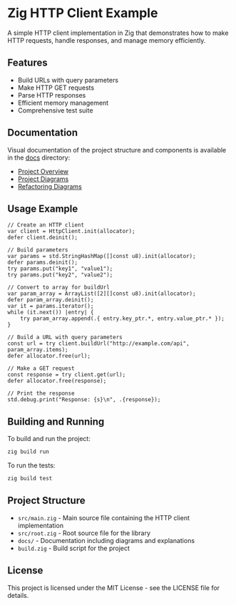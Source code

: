 # Zig HTTP Client Example

A simple HTTP client implementation in Zig that demonstrates how to make HTTP requests, handle responses, and manage memory efficiently.

## Features

- Build URLs with query parameters
- Make HTTP GET requests
- Parse HTTP responses
- Efficient memory management
- Comprehensive test suite

## Documentation

Visual documentation of the project structure and components is available in the [docs](docs) directory:

- [Project Overview](docs/index.md)
- [Project Diagrams](docs/project_diagrams.md)
- [Refactoring Diagrams](docs/refactoring_diagrams.md)

## Usage Example

```zig
// Create an HTTP client
var client = HttpClient.init(allocator);
defer client.deinit();

// Build parameters
var params = std.StringHashMap([]const u8).init(allocator);
defer params.deinit();
try params.put("key1", "value1");
try params.put("key2", "value2");

// Convert to array for buildUrl
var param_array = ArrayList([2][]const u8).init(allocator);
defer param_array.deinit();
var it = params.iterator();
while (it.next()) |entry| {
    try param_array.append(.{ entry.key_ptr.*, entry.value_ptr.* });
}

// Build a URL with query parameters
const url = try client.buildUrl("http://example.com/api", param_array.items);
defer allocator.free(url);

// Make a GET request
const response = try client.get(url);
defer allocator.free(response);

// Print the response
std.debug.print("Response: {s}\n", .{response});
```

## Building and Running

To build and run the project:

```bash
zig build run
```

To run the tests:

```bash
zig build test
```

## Project Structure

- `src/main.zig` - Main source file containing the HTTP client implementation
- `src/root.zig` - Root source file for the library
- `docs/` - Documentation including diagrams and explanations
- `build.zig` - Build script for the project

## License

This project is licensed under the MIT License - see the LICENSE file for details.
